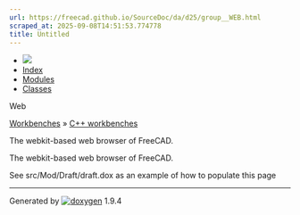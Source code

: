 ```yaml
---
url: https://freecad.github.io/SourceDoc/da/d25/group__WEB.html
scraped_at: 2025-09-08T14:51:53.774778
title: Untitled
---
```


  * [ ![](https://www.freecad.org/svg/logo-freecad.svg) ](https://freecadweb.org "FreeCAD")
  * [Index](../../index.html "Index")
  * [Modules](../../modules.html "Modules list")
  * [Classes](../../annotated.html "Annotated list")

Web

[Workbenches](../../d2/df2/group__WORKBENCHES.html) » [C++
workbenches](../../dd/d0c/group__CWORKBENCHES.html)

The webkit-based web browser of FreeCAD.

The webkit-based web browser of FreeCAD.

See src/Mod/Draft/draft.dox as an example of how to populate this page

* * *

Generated by
[![doxygen](../../doxygen.svg)](https://www.doxygen.org/index.html) 1.9.4

